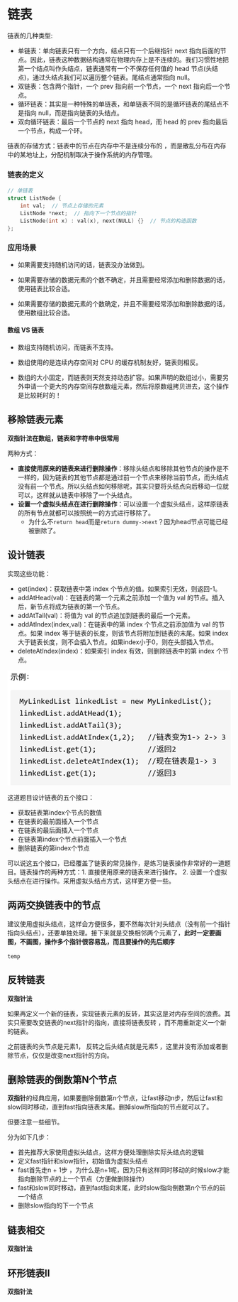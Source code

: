 # 链表

链表的几种类型:

- 单链表：单向链表只有一个方向，结点只有一个后继指针 next 指向后面的节点。因此，链表这种数据结构通常在物理内存上是不连续的。我们习惯性地把第一个结点叫作头结点，链表通常有一个不保存任何值的 head 节点(头结点)，通过头结点我们可以遍历整个链表。尾结点通常指向 null。
- 双链表：包含两个指针，一个 prev 指向前一个节点，一个 next 指向后一个节点。
- 循环链表：其实是一种特殊的单链表，和单链表不同的是循环链表的尾结点不是指向 null，而是指向链表的头结点。
- 双向循环链表：最后一个节点的 next 指向 head，而 head 的 prev 指向最后一个节点，构成一个环。

链表的存储方式：链表中的节点在内存中不是连续分布的 ，而是散乱分布在内存中的某地址上，分配机制取决于操作系统的内存管理。

### 链表的定义

```cpp
// 单链表
struct ListNode {
    int val;  // 节点上存储的元素
    ListNode *next;  // 指向下一个节点的指针
    ListNode(int x) : val(x), next(NULL) {}  // 节点的构造函数
};
```

### 应用场景

- 如果需要支持随机访问的话，链表没办法做到。

- 如果需要存储的数据元素的个数不确定，并且需要经常添加和删除数据的话，使用链表比较合适。

- 如果需要存储的数据元素的个数确定，并且不需要经常添加和删除数据的话，使用数组比较合适。

#### 数组 VS 链表

- 数组支持随机访问，而链表不支持。

- 数组使用的是连续内存空间对 CPU 的缓存机制友好，链表则相反。

- 数组的大小固定，而链表则天然支持动态扩容。如果声明的数组过小，需要另外申请一个更大的内存空间存放数组元素，然后将原数组拷贝进去，这个操作是比较耗时的！

## 移除链表元素

**双指针法在数组，链表和字符串中很常用**

两种方式：

- **直接使用原来的链表来进行删除操作**：移除头结点和移除其他节点的操作是不一样的，因为链表的其他节点都是通过前一个节点来移除当前节点，而头结点没有前一个节点。所以头结点如何移除呢，其实只要将头结点向后移动一位就可以，这样就从链表中移除了一个头结点。
- **设置一个虚拟头结点在进行删除操作**：可以设置一个虚拟头结点，这样原链表的所有节点就都可以按照统一的方式进行移除了。
  - 为什么不`return head`而是`return dummy->next`？因为head节点可能已经被删除了。

## 设计链表

实现这些功能：

- get(index)：获取链表中第 index 个节点的值。如果索引无效，则返回-1。
- addAtHead(val)：在链表的第一个元素之前添加一个值为 val 的节点。插入后，新节点将成为链表的第一个节点。
- addAtTail(val)：将值为 val 的节点追加到链表的最后一个元素。
- addAtIndex(index,val)：在链表中的第 index 个节点之前添加值为 val 的节点。如果 index 等于链表的长度，则该节点将附加到链表的末尾。如果 index 大于链表长度，则不会插入节点。如果index小于0，则在头部插入节点。
- deleteAtIndex(index)：如果索引 index 有效，则删除链表中的第 index 个节点。

![](./assets/链表操作.png)

这道题目设计链表的五个接口：

- 获取链表第index个节点的数值
- 在链表的最前面插入一个节点
- 在链表的最后面插入一个节点
- 在链表第index个节点前面插入一个节点
- 删除链表的第index个节点

可以说这五个接口，已经覆盖了链表的常见操作，是练习链表操作非常好的一道题目。链表操作的两种方式：1. 直接使用原来的链表来进行操作。 2. 设置一个虚拟头结点在进行操作。采用虚拟头结点方式，这样更方便一些。

## 两两交换链表中的节点

建议使用虚拟头结点，这样会方便很多，要不然每次针对头结点（没有前一个指针指向头结点），还要单独处理。接下来就是交换相邻两个元素了，**此时一定要画图，不画图，操作多个指针很容易乱，而且要操作的先后顺序**

`temp`

## 反转链表

**双指针法**

如果再定义一个新的链表，实现链表元素的反转，其实这是对内存空间的浪费。其实只需要改变链表的next指针的指向，直接将链表反转 ，而不用重新定义一个新的链表。

之前链表的头节点是元素1， 反转之后头结点就是元素5 ，这里并没有添加或者删除节点，仅仅是改变next指针的方向。

## 删除链表的倒数第N个节点

**双指针**的经典应用，如果要删除倒数第n个节点，让fast移动n步，然后让fast和slow同时移动，直到fast指向链表末尾。删掉slow所指向的节点就可以了。

但要注意一些细节。

分为如下几步：

- 首先推荐大家使用虚拟头结点，这样方便处理删除实际头结点的逻辑
- 定义fast指针和slow指针，初始值为虚拟头结点
- fast首先走n + 1步 ，为什么是n+1呢，因为只有这样同时移动的时候slow才能指向删除节点的上一个节点（方便做删除操作）
- fast和slow同时移动，直到fast指向末尾，此时slow指向倒数第n个节点的前一个结点
- 删除slow指向的下一个节点

## 链表相交

**双指针法**

## 环形链表II

**双指针法**
